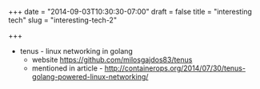 +++
date = "2014-09-03T10:30:30-07:00"
draft = false
title = "interesting tech"
slug = "interesting-tech-2"

+++

- tenus - linux networking in golang
  - website https://github.com/milosgajdos83/tenus
  - mentioned in article - http://containerops.org/2014/07/30/tenus-golang-powered-linux-networking/

